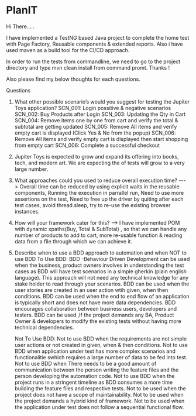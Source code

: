 # PlanIT

Hi There.....

I have implemented a TestNG based Java project to complete the home test with Page Factory, Reusable components & extended reports. Also i have used maven as a build tool for the CI/CD approach.

In order to run the tests from commandline, we need to go to the project directory and type mvn clean install from command promt. Thanks !

Also please find my below thoughts for each questions.

Questions
1. What other possible scenario’s would you suggest for testing the Jupiter Toys application?
    SCN_001: Login possitive & negative scenarios
    SCN_002: Buy Products after Login
    SCN_003: Updating the Qty in Cart
    SCN_004: Remove items one by one from cart and verify the total & subtotal are getting updated
    SCN_005: Remove All items and verify empty cart is displayed (Click Yes & No from the popup)
    SCN_006: Remove All items and verify empty cart is displayed then start shopping from empty cart
    SCN_006: Complete a successful checkout

2. Jupiter Toys is expected to grow and expand its offering into books, tech, and modern art. We are 
expecting the of tests will grow to a very large number. 
1. What approaches could you used to reduce overall execution time?  ---> Overall time can be reduced by using explicit waits in the reusable components, Running the execution in    parrallel run, Need to use more assertions on the test, Need to free up the driver by quiting after each test cases, avoid thread.sleep, try to re-use the existing browser        instances.
2. How will your framework cater for this? --> I have implemented POM with dynamic xpaths(Buy, Total & SubTotal) , so that we can handle any number of products to add to cart,        more re-usable function & reading data from a file through which we can achieve it.


3. Describe when to use a BDD approach to automation and when NOT to use BDD
    To Use BDD:
    BDD -Behaviour Driven Development can be used when the business, product owners involves in understanding the test cases as BDD will have test scenarios in a simple gherkin       (plain english language). This approach will not need any technical knowledge for any stake holder to read through your scenarios.
    BDD can be used when the user stories are created in an user action wtih given, when then conditions.
    BDD can be used when the end to end flow of an application is typically short and does not have more data dependencies.
    BDD encourages collaboration between business users, developers and testers.
    BDD can be used ,If the project demands any BA, Product Owner & developers to modify the existing tests without having more technical dependencies.
    
    Not To Use BDD:
    Not to use BDD when the requirements are not simple user actions or not created in given, when & then conditions.
    Not to use BDD when application under test has more complex scenarios and functionalitie swhich requires a large number of data to be fed into test.
    Not to use BDD when There needs to be a good amount of communication between the person writing the feature files and the person developing the automation code.
    Not to use BDD when the project runs in a stringent timeline as BDD consumes a more time building the feature files and respective tests.
    Not to be used when the project does not have a scope of maintainability.
    Not to be used when the project demands a hybrid kind of framework.
    Not to be used when the application under test does not follow a sequential functional flow.
    
    
